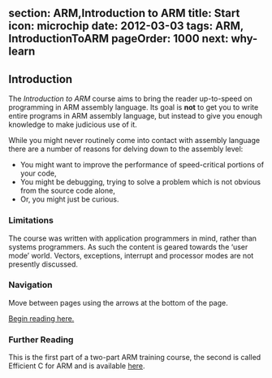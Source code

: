 section: ARM,Introduction to ARM
title: Start
icon: microchip
date: 2012-03-03
tags: ARM, IntroductionToARM
pageOrder: 1000
next: why-learn
----

## Introduction

The *Introduction to ARM* course aims to bring the reader up-to-speed on programming in ARM assembly language. Its goal is **not** to get you to write entire programs in ARM assembly language, but instead to give you enough knowledge to make judicious use of it.

While you might never routinely come into contact with assembly language there are a number of reasons for delving down to the assembly level:

* You might want to improve the performance of speed-critical portions of your code,
* You might be debugging, trying to solve a problem which is not obvious from the source code alone,
* Or, you might just be curious.

### Limitations

The course was written with application programmers in mind, rather than systems programmers. As such the content is geared towards the ‘user mode’ world. Vectors, exceptions, interrupt and processor modes are not presently discussed.

### Navigation

Move between pages using the arrows at the bottom of the page.

[Begin reading here.](why-learn.html)

### Further Reading

This is the first part of a two-part ARM training course, the second is called Efficient C for ARM and is available [here](../efficient-c-for-arm/index.html).
